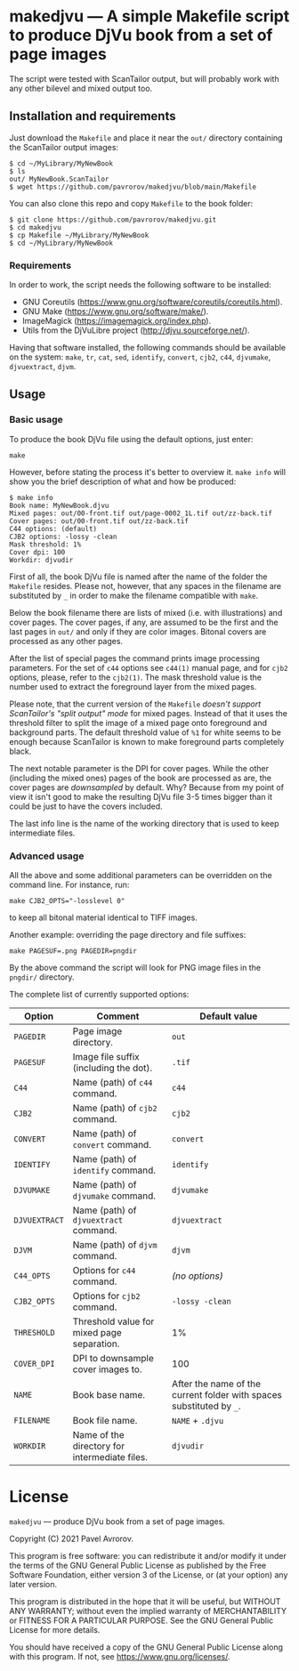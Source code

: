# makedjvu — A simple Makefile script to produce DjVu book from a set of page images

The script were tested with ScanTailor output, but will probably work
with any other bilevel and mixed output too.


## Installation and requirements

Just download the `Makefile` and place it near the `out/` directory
containing the ScanTailor output images:

```
$ cd ~/MyLibrary/MyNewBook
$ ls
out/ MyNewBook.ScanTailor
$ wget https://github.com/pavrorov/makedjvu/blob/main/Makefile
```

You can also clone this repo and copy `Makefile` to the book folder:

```
$ git clone https://github.com/pavrorov/makedjvu.git
$ cd makedjvu
$ cp Makefile ~/MyLibrary/MyNewBook
$ cd ~/MyLibrary/MyNewBook
```

### Requirements

In order to work, the script needs the following software to be
installed:

* GNU Coreutils (https://www.gnu.org/software/coreutils/coreutils.html).
* GNU Make (https://www.gnu.org/software/make/).
* ImageMagick (https://imagemagick.org/index.php).
* Utils from the DjVuLibre project (http://djvu.sourceforge.net/).

Having that software installed, the following commands should be
available on the system: `make`, `tr`, `cat`, `sed`, `identify`,
`convert`, `cjb2`, `c44`, `djvumake`, `djvuextract`, `djvm`.


## Usage

### Basic usage

To produce the book DjVu file using the default options, just
enter:

```
make
```

However, before stating the process it's better to overview it. `make
info` will show you the brief description of what and how be produced:

```
$ make info
Book name: MyNewBook.djvu
Mixed pages: out/00-front.tif out/page-0002_1L.tif out/zz-back.tif
Cover pages: out/00-front.tif out/zz-back.tif
C44 options: (default)
CJB2 options: -lossy -clean
Mask threshold: 1%
Cover dpi: 100
Workdir: djvudir
```

First of all, the book DjVu file is named after the name of the
folder the `Makefile` resides. Please not, however, that any spaces in
the filename are substituted by `_` in order to make the filename
compatible with `make`.

Below the book filename there are lists of mixed (i.e. with
illustrations) and cover pages. The cover pages, if any, are assumed
to be the first and the last pages in `out/` and only if they are
color images. Bitonal covers are processed as any other pages. 

After the list of special pages the command prints image processing
parameters. For the set of `c44` options see `c44(1)` manual page, and
for `cjb2` options, please, refer to the `cjb2(1)`. The mask threshold
value is the number used to extract the foreground layer from the
mixed pages.

Please note, that the current version of the `Makefile` _doesn't
support ScanTailor's "split output" mode_ for mixed pages. Instead of
that it uses the threshold filter to split the image of a mixed page
onto foreground and background parts. The default threshold value of
`%1` for white seems to be enough because ScanTailor is known to make
foreground parts completely black.

The next notable parameter is the DPI for cover pages. While the other
(including the mixed ones) pages of the book are processed as are, the
cover pages are _downsampled_ by default. Why? Because from my point
of view it isn't good to make the resulting DjVu file 3-5 times
bigger than it could be just to have the covers included.

The last info line is the name of the working directory that is used
to keep intermediate files.


### Advanced usage

All the above and some additional parameters can be overridden on the
command line. For instance, run:

```
make CJB2_OPTS="-losslevel 0"
```

to keep all bitonal material identical to TIFF images.

Another example: overriding the page directory and file suffixes:

```
make PAGESUF=.png PAGEDIR=pngdir
```

By the above command the script will look for PNG image files in the
`pngdir/` directory.

The complete list of currently supported options:

Option  | Comment                            | Default value
------- | ---------------------------------- | -------------
`PAGEDIR`  | Page image directory.                  | `out`
`PAGESUF`  | Image file suffix (including the dot). | `.tif`
`C44`      | Name (path) of `c44` command.          | `c44`
`CJB2`     | Name (path) of `cjb2` command.         | `cjb2`
`CONVERT`  | Name (path) of `convert` command.      | `convert`
`IDENTIFY` | Name (path) of `identify` command.     | `identify`
`DJVUMAKE` | Name (path) of `djvumake` command.     | `djvumake`
`DJVUEXTRACT` | Name (path) of `djvuextract` command. | `djvuextract`
`DJVM`     | Name (path) of `djvm` command.         | `djvm`
`C44_OPTS` | Options for `c44` command.             | _(no options)_
`CJB2_OPTS` | Options for `cjb2` command.           | `-lossy -clean`
`THRESHOLD` | Threshold value for mixed page separation. | 1%
`COVER_DPI` | DPI to downsample cover images to.    | 100
`NAME`      | Book base name.                       | After the name of the current folder with spaces substituted by `_`.
`FILENAME`  | Book file name.                        | `NAME` + `.djvu`
`WORKDIR`   | Name of the directory for intermediate files. | `djvudir`


# License

`makedjvu` — produce DjVu book from a set of page images.

Copyright (C) 2021  Pavel Avrorov.

This program is free software: you can redistribute it and/or modify
it under the terms of the GNU General Public License as published by
the Free Software Foundation, either version 3 of the License, or
(at your option) any later version.

This program is distributed in the hope that it will be useful,
but WITHOUT ANY WARRANTY; without even the implied warranty of
MERCHANTABILITY or FITNESS FOR A PARTICULAR PURPOSE.  See the
GNU General Public License for more details.

You should have received a copy of the GNU General Public License
along with this program.  If not, see <https://www.gnu.org/licenses/>.
